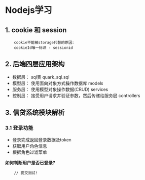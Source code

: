 # Nodejs学习

## 1. cookie 和 session

```text
    cookie不能被storage代替的原因:
    cookieId唯一标识 - sessionid
```

## 2. 后端四层应用架构

+ 数据层： sql表         quark_sql.sql
+ 模型层： 使用面向对象方式操作数据库    models
+ 服务层： 使用模型对象操作数据(CRUD)    services
+ 控制层： 接受用户请求并验证参数，然后传递给服务层     controllers

## 3. 信贷系统模块解析

### 3.1 登录功能

+ 登录完成返回登录数据及token
+ 获取用户角色信息
+ 根据角色过滤菜单

**如何判断用户是否已登录?**
```text
    // 提交测试!
```